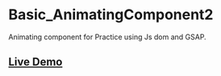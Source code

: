 # Basic_AnimatingComponent2
Animating component for Practice using Js dom and GSAP.

<a href="https://sarthakuppal24.github.io/Basic_AnimatingComponent2/"><h2>Live Demo</h2></a>
